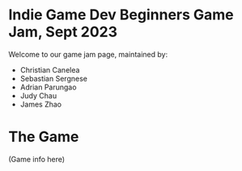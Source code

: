# Indie Game Dev Beginners Game Jam, Sept 2023
Welcome to our game jam page, maintained by:
- Christian Canelea
- Sebastian Sergnese
- Adrian Parungao
- Judy Chau
- James Zhao

# The Game
(Game info here)
